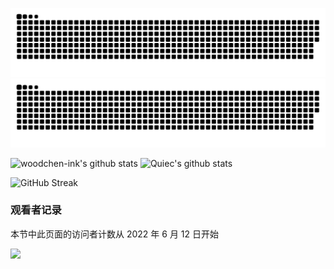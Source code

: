 ![github contribution grid snake animation](https://raw.githubusercontent.com/woodchen-ink/woodchen-ink/output/github-contribution-grid-snake-dark.svg#gh-dark-mode-only)![github contribution grid snake animation](https://raw.githubusercontent.com/woodchen-ink/woodchen-ink/output/github-contribution-grid-snake.svg#gh-light-mode-only)
<!--   GitHub stats graph -->


![woodchen-ink's github stats](https://github-readme-stats.vercel.app/api?username=woodchen-ink&show_icons=true&theme=radical&include_all_commits=true) ![Quiec's github stats](https://github-readme-stats.vercel.app/api/top-langs/?username=woodchen-ink&theme=radical&layout=compact) 

![GitHub Streak](https://github-readme-streak-stats.herokuapp.com?user=woodchen-ink&theme=dark)


### 观看者记录
本节中此页面的访问者计数从 2022 年 6 月 12 日开始

![](https://count.getloli.com/get/@woodchen-ink.github.readme)
